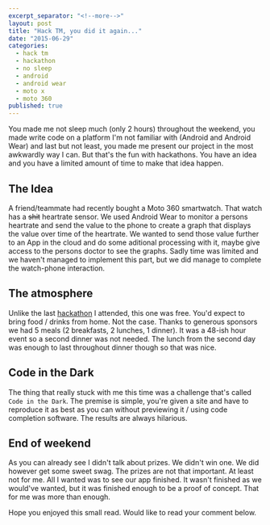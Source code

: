 ```yaml
---
excerpt_separator: "<!--more-->"
layout: post
title: "Hack TM, you did it again..."
date: "2015-06-29"
categories: 
  - hack tm
  - hackathon
  - no sleep
  - android
  - android wear
  - moto x
  - moto 360
published: true
---
```





You made me not sleep much (only 2 hours) throughout the weekend, you made write code on a platform I'm not familiar with (Android and Android Wear) and last but not least, you made me present our project in the most awkwardly way I can. But that's the fun with hackathons. You have an idea and you have a limited amount of time to make that idea happen.

## The Idea
A friend/teammate had recently bought a Moto 360 smartwatch. That watch has a ~~shit~~ heartrate sensor. We used Android Wear to monitor a persons heartrate and send the value to the phone to create a graph that displays the value over time of the heartrate. We wanted to send those value further to an App in the cloud and do some aditional processing with it, maybe give access to the persons doctor to see the graphs. Sadly time was limited and we haven't managed to implement this part, but we did manage to complete the watch-phone interaction.

## The atmosphere
Unlike the last [hackathon](http://www.robertiagar.com/2014/10/27/i-went-to-a-hackathon-and-it-was-awesome/) I attended, this one was free. You'd expect to bring food / drinks from home. Not the case. Thanks to generous sponsors we had 5 meals (2 breakfasts, 2 lunches, 1 dinner). It was a 48-ish hour event so a second dinner was not needed. The lunch from the second day was enough to last throughout dinner though so that was nice.

## Code in the Dark
The thing that really stuck with me this time was a challenge that's called ``Code in the Dark``. The premise is simple, you're given a site and have to reproduce it as best as you can without previewing it / using code completion software. The results are always hilarious. 

## End of weekend
As you can already see I didn't talk about prizes. We didn't win one. We did however get some sweet swag. The prizes are not that important. At least not for me. All I wanted was to see our app finished. It wasn't finished as we would've wanted, but it was finished enough to be a proof of concept. That for me was more than enough.

Hope you enjoyed this small read. Would like to read your comment below.
